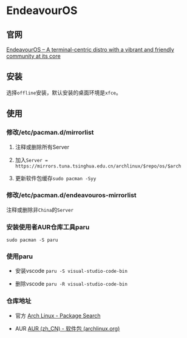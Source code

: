 # EndeavourOS

## 官网

[EndeavourOS &#8211; A terminal-centric distro with a vibrant and friendly community at its core](https://endeavouros.com)



## 安装

选择`offline`安装，默认安装的桌面环境是`xfce`。



## 使用

### 修改/etc/pacman.d/mirrorlist

1. 注释或删除所有Server

2. 加入`Server = https://mirrors.tuna.tsinghua.edu.cn/archlinux/$repo/os/$arch`

3. 更新软件包缓存`sudo pacman -Syy`

### 修改/etc/pacman.d/endeavouros-mirrorlist

注释或删除非`China`的`Server`

### 安装使用者AUR仓库工具paru

`sudo pacman -S paru`

### 使用paru

- 安装vscode `paru -S visual-studio-code-bin`

- 删除vscode `paru -R visual-studio-code-bin`

### 仓库地址

- 官方 [Arch Linux - Package Search](https://archlinux.org/packages)

- AUR [AUR (zh_CN) - 软件包 (archlinux.org)](https://aur.archlinux.org/packages)


